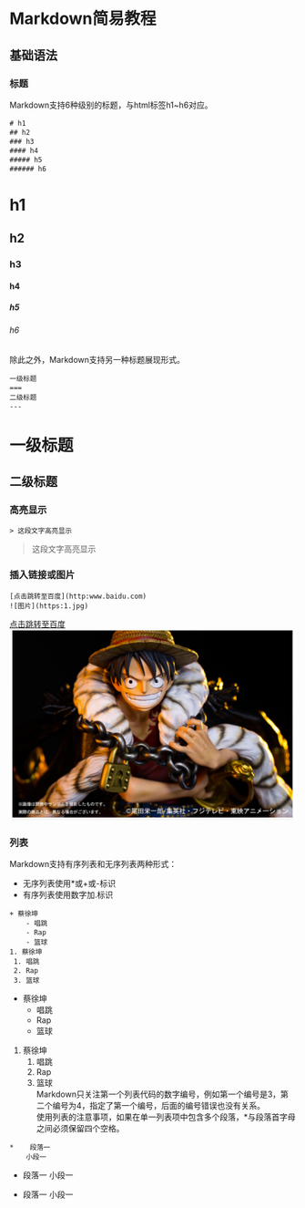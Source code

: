 # Markdown简易教程
## 基础语法
### 标题
Markdown支持6种级别的标题，与html标签h1~h6对应。  
```
# h1
## h2
### h3
#### h4
##### h5
###### h6
```
# h1
## h2
### h3
#### h4
##### h5
###### h6
除此之外，Markdown支持另一种标题展现形式。  
```
一级标题
===
二级标题
---
```
一级标题
===
二级标题
---
### 高亮显示
```
> 这段文字高亮显示
```
> 这段文字高亮显示
### 插入链接或图片
```
[点击跳转至百度](http:www.baidu.com)
![图片](https:1.jpg)
```
[点击跳转至百度](http:www.baidu.com)  
![图片](./1.png)
### 列表
Markdown支持有序列表和无序列表两种形式：  
+ 无序列表使用*或+或-标识
+ 有序列表使用数字加.标识
```
+ 蔡徐坤
	- 唱跳
	- Rap
	- 篮球
1. 蔡徐坤
 1. 唱跳
 2. Rap
 3. 篮球
```
+ 蔡徐坤
	- 唱跳
	- Rap
	- 篮球
1. 蔡徐坤
	1. 唱跳
   2. Rap
   3. 篮球  
Markdown只关注第一个列表代码的数字编号，例如第一个编号是3，第二个编号为4，指定了第一个编号，后面的编号错误也没有关系。  
使用列表的注意事项，如果在单一列表项中包含多个段落，*与段落首字母之间必须保留四个空格。  
```
*    段落一
    小段一
```
+    段落一
    小段一
* 段落一
 小段一